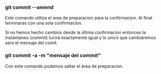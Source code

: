 ### git commit --amend
Este comando utiliza el area de preparacion para la confirmacion. Al final terminaras con una sola confirmacion.

Si no hemos hecho cambios desde la última confirmacion entonces la instantanea (commit) lucirá exactamente igual y lo unico que cambiaremos sera el mensaje del comit.


### git commit -a -m "mensaje del commit"
Con este comando podemos saltar el área de preparacion. 
